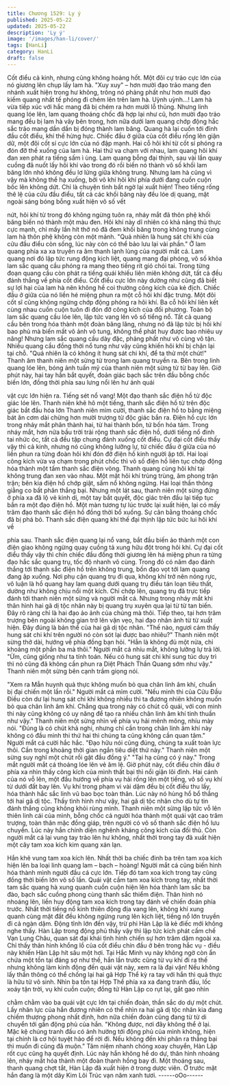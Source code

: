 ```yaml
---
title: Chương 1529: Ly ý
published: 2025-05-22
updated: 2025-05-22
description: 'Ly ý'
image: '/images/han-li/cover/'
tags: [HanLi]
category: HanLi
draft: false
---
```


Cốt điểu cả kinh, nhưng cũng không hoảng hốt. Một đôi cự trảo
cực lớn của nó giương lên chụp lấy lam hà.
"Xuy xuy" – hơn mười đạo trảo mang đen nhánh xuất hiện trong
hư không, trông nó phảng phất như hơn mười đạo kiếm quang
nhất tế phóng đi chém lên trên lam hà.
Uỳnh uỳnh…!
Lam hà vừa tiếp xúc với hắc mang đã bị chém ra hơn mười lỗ
thủng. Nhưng linh quang lóe lên, lam quang thoáng chốc đã hợp
lại như cũ, hơn mười đạo trảo mang đều bị lam hà vây bên trong,
hơn nữa dưới lam quang chớp động hắc sắc trảo mang dần dần
bị đóng thành lam băng.
Quang hà lại cuốn tới đỉnh đầu cốt điểu, khí thế hừng hực. Chiếc
đầu ở giữa của cốt điểu rống lên giận dữ, một đôi cốt sí cực lớn
của nó đập mạnh.
Hai cỗ hôi khí từ cốt sí phóng ra đón đỡ thế xuống của lam hà.
Hai thứ va chạm với nhau, lam quang hôi khí đan xen phát ra
tiếng sấm ì ùng. Lam quang bỗng đại thịnh, sau vài lần quay
cuồng đã nuốt lấy hôi khí vào trong đó rồi biến nó thành vô số
khối lam băng lớn nhỏ không đều lơ lửng giữa không trung.
Nhưng lam hà cũng vì vậy mà không thể hạ xuống, bởi vô khí hôi
khí phía dưới đang cuồn cuộn bốc lên không dứt.
Chỉ là chuyện tình bất ngờ lại xuất hiện!
Theo tiếng rống thê lệ của cửu đầu điểu, tất cả các khối băng này
đều lóe dị quang, mặt ngoài sáng bóng bỗng xuất hiện vô số vết

nứt, hôi khí từ trong đó không ngừng tuôn ra, nháy mắt đã thôn
phệ khối băng biến nó thành một màu đen.
Hôi khí này dĩ nhiên có khả năng thủ thực cực mạnh, chỉ mấy lần
hít thở nó đã đem khối băng trong không trung cùng lam hà thôn
phệ không còn một mảnh.
"Quả nhiên là hung sát chi khi của cửu đầu điểu còn sống, lúc này
còn có thể bảo lưu lại vài phần." Ở lam quang phía xa xa truyền
ra âm thanh lạnh lùng của người mắt cá.
Lam quang nơi đó lập tức rung động kịch liệt, quang mang đại
phóng, vô số khỏa lam sắc quang cầu phóng ra mang theo tiếng
rít gió chói tai. Trong từng đoạn quang cầu còn phát ra tiếng quái
khiếu liên miên không dứt, tất cả đều đánh thẳng về phía cốt điểu.
Cốt điểu cực lớn này dường như cũng đã biết sự lợi hại của lam
hà nên không hề coi thường công kích của kẻ địch. Chiếc đầu ở
giữa của nó liền hé miệng phun ra một cỗ hôi khí đặc trưng.
Một đôi cốt sĩ cũng không ngừng chớp động phóng ra hôi khí. Ba
cỗ hôi khí liên kết cùng nhau cuồn cuộn tuôn đi đón đỡ công kích
của đối phương. Toàn bộ lam sắc quang cầu lóe lên, lập tức vang
lên vô số tiểng nổ.
Tất cả quang cầu bên trong hóa thành một đoàn băng lăng,
nhưng nó đã lập tức bị hôi khí bao phủ mà biến mất vô ảnh vô
tung, không thể phát huy được bao nhiêu uy năng!
Nhưng lam sắc quang cầu dày đặc, phảng phất như vô cùng vô
tận. Nhiều quang cầu đồng thời nổ tung như vậy cũng khiến hôi
khí bị chặn lại tại chỗ.
"Quả nhiên là có không ít hung sát chi khí, để ta thử một chút!"
Thanh âm thanh niên một sừng từ trong lam quang truyền ra. Bên
trong linh quang lóe lên, bóng ảnh tuấn mỹ của thanh niên một
sừng từ từ bay lên.
Giờ phút này, hai tay hắn bắt quyết, đoản giác bạch sắc trên đầu
bỗng chốc biến lớn, đồng thời phía sau lưng nổi lên hư ảnh quái

vật cực lớn hiện ra.
Tiếng sét nổ vang! Một đạo thanh sắc điện hồ từ độc giác lóe lên.
Thanh niên khẽ hô một tiếng, thanh sắc điện hồ từ trên độc giác
bắt đầu hóa lớn
Thanh niên mỉm cười, thanh sắc điện hồ to bằng miệng bát ăn
cơm dài chừng hơn mười trượng từ độc giác bắn ra.
Điện hồ cực lớn trong nháy mắt phân thành hai, từ hai thành bốn,
tứ bốn hóa tám.
Trong nháy mắt, hơn nửa bầu trời trải rộng thanh sắc điện hồ,
dưới tiếng nổ đinh tai nhức óc, tất cả đều tập chung đánh xuống
cốt điểu.
Cự đại cốt điểu thấy vậy thì cả kinh, nhưng nó cũng không lưỡng
lự, từ chiếc đầu ở giữa của nó liền phun ra từng đoàn hôi khí đón
đỡ điện hồ kinh người ập tới.
Hai loại công kích vừa va chạm trong phút chốc thì vô số điện hồ
liên tục chớp động hóa thành một tấm thanh sắc điện võng.
Thanh quang cùng hôi khí tại không trung đan xen vào nhau. Một
mặt hôi khí trùng trùng, âm phong trận trận; bên kia điện hồ chớp
giật, sấm nổ không ngừng.
Hai loại thần thông giằng co bất phân thắng bại.
Nhưng một lát sau, thanh niên một sừng đứng ở phía xa đã lộ vẻ
kinh dị, một tay bắt quyết, độc giác trên đầu lại tiếp tục bắn ra một
đạo điện hồ.
Một màn tương tự lúc trước lại xuất hiện, lại có mấy trăm đạo
thanh sắc điện hồ đồng thời bổ xuống.
Sự cân bằng thoáng chốc đã bị phá bỏ.
Thanh sắc điện quang khí thế đại thịnh lập tức bức lui hôi khí về

phía sau. Thanh sắc điện quang lại nổ vang, bắt đầu biến ảo
thành một con điện giao không ngừng quay cuồng tả xung hữu
đột trong hôi khí.
Cự đại cốt điểu thấy vậy thì chín chiếc đầu đồng thời giương lên
há miệng phun ra từng đạo hắc sắc quang trụ, tốc độ nhanh vô
cùng.
Trong đó có năm đạo đánh thắng tới thanh sắc điện hồ trên không
trung, bốn đạo vọt tới lam quang đang ập xuống.
Nơi phụ cận quang trụ đi qua, không khí trở nên nóng rực, vô
luận là hồ quang hay lam quang dưới quang trụ điều tán loạn tiêu
thất, dường như không chịu nổi một kích.
Chỉ chớp lên, quang trụ đã trực tiếp đánh tới thanh niên một sừng
và người mắt cá.
Nhưng trong nháy mắt khi thân hình hai gã dị tộc nhân này bị
quang trụ xuyên qua lại từ từ tan biến.
Đây rõ ràng chỉ là hai đạo ảo ảnh của chúng mà thôi.
Tiếp theo, tại hơn trăm trượng bên ngoài không gian trở lên vặn
vẹo, hai đạo nhân ảnh từ từ xuất hiện.
Đây đúng là bản thể của hai gã dị tộc nhân.
"Thế nào, ngươi cảm thấy hung sát chi khí trên người nó còn sót
lại được bao nhiêu?" Thanh niên một sừng thở dài, hướng về
phía đồng bạn hỏi.
"Hẳn là không đủ một nửa, chỉ khoảng một phần ba mà thôi."
Người mắt cá nhíu mắt, không lưỡng lự trả lời.
"Ừm, cũng giống như ta tính toán. Nếu có hung sát chi khí sung
túc duy trì thì nó cũng đã không cần phun ra Diệt Phách Thần
Quang sớm như vậy." Thanh niên một sừng bên cạnh trầm giọng
nói.

"Xem ra Mẫn huynh quả thực không muốn bỏ qua chân linh âm
khí, chuẩn bị đại chiến một lần rồi." Người mắt cá mỉm cười.
"Nếu minh thi của Cửu Đầu Điều còn dư lại hung sát chi khí
không nhiều thì ta đương nhiên không muốn bỏ qua chân linh âm
khí. Chẳng qua trong này có chút cổ quái, với con minh thi này
cũng không có uy năng để tạo ra nhiều chân linh âm khí tinh
thuần như vậy." Thanh niên một sừng nhìn về phía vụ hải mênh
mông, nhíu mày nói.
"Đúng là có chút khả nghi, nhưng chỉ cần trong chân linh âm khí
này không có đầu minh thi thứ hai thì chúng ta cũng không cần
quan tâm." Người mắt cá cười hắc hắc.
"Đạo hữu nói cũng đúng, chúng ta xuất toàn lực thôi. Cần trong
khoảng thời gian ngắn tiêu diệt thứ này." Thanh niên một sừng
suy nghĩ một chút rồi gật đầu đồng ý."
"Tại hạ cũng có ý này." Trong mắt người mắt cá thoáng lóe lên vẻ
âm lệ.
Giờ phút này, cốt điểu chín đầu ở phía xa nhìn thấy công kích của
mình thất bại thì nổi giận lôi đình. Hai cánh của nó vỗ lên, một đầu
hướng về phía vụ hải rống lên một tiếng, vô số vụ khí từ dưới đất
bay lên.
Vụ khí trong phạm vi vài dặm đều bị cốt điểu thu lấy, hóa thành
hắc sắc linh vũ bao bọc toàn thân. Lúc này nó hùng hổ bổ thẳng
tới hai gã dị tộc.
Thấy tình hình như vậy, hai gã dị tộc nhân cho dù tự tin đánh
thắng cũng không khỏi rùng mình.
Thanh niên một sừng lập tức vỗ lên thiên linh cái của mình, bỗng
chốc cả người hóa thành một quái vật cao trăm trượng, toàn thân
mặc đồng giáp, trên người có vô số thanh sắc điện hồ lưu chuyển.
Lúc này hắn chính diện nghênh kháng công kích của đối thủ.
Còn người mắt cá lại vung tay trảo lên hư không, nhất thời trong
tay đã xuất hiện một cây tam xoa kích kim quang xán lạn.

Hắn khẽ vung tam xoa kích lên.
Nhất thời ba chiếc đinh ba trên tam xoa kích hiện lên ba loại linh
quang lam – bạch – hoàng!
Người mắt cá cũng biến hình hóa thành mình người đầu cá cực
lớn. Tiếp đó tam xoa kích trong tay cũng đồng thời biến lớn vô số
lần.
Quái vật cầm tam xoa kích trong tay, nhất thời tam sắc quang hà
xung quanh cuồn cuộn hiện lên hóa thành lam sắc ba đào, bạch
sắc cuồng phong cùng thanh sắc thiểm điện.
Thân hình nó nhoáng lên, liền huy động tam xoa kích trong tay
đánh về chiến đoán phía trước.
Nhất thời tiếng nổ kinh thiên động địa vang lên, không khí xung
quanh cùng mặt đất đều không ngừng rung lên kịch liệt, tiếng nổ
lớn truyền đi cả ngàn dặm.
Động tĩnh lớn đến vậy, trừ phi Hàn Lập là kẻ điếc mới không nghe
thấy.
Hàn Lập trong động phủ thấy vậy thì lập tức kích phát cấm chế
Vạn Lung Châu, quan sát đại khái tình hình chiến sự hơn trăm
dặm ngoài xa.
Chỉ thấy thân hình khổng lồ của cốt điểu chín đầu ở bên trong hắc
vụ - điều này khiến Hàn Lập hít sâu một hơi.
Tại Hắc Minh vụ này không ngờ còn ẩn chứa một tồn tại đáng sợ
như thế, hắn lần trước cũng từ vụ khí đi ra thế nhưng không làm
kinh động đến quái vật này, xem ra là đại vận!
Nếu không lấy thần thông có thể chống lại hai gã Hợp Thể kỳ ra
tay với hắn thì quả thực là hữu tử vô sinh.
Nhìn ba tồn tại Hợp Thể phía xa xa đang tranh đấu, lốc xoáy tận
trời, vụ khí cuồn cuộn; đồng tử Hàn Lập co rụt lại, gắt gao nhìn

chằm chằm vào ba quái vật cực lớn tại chiến đoàn, thần sắc do
dự một chút.
Lấy nhãn lực của hắn đương nhiên có thể nhìn ra hai gã dị tộc
nhân kia đang chiếm thượng phong nhất định, hơn nữa chiến
đoàn cũng đang từ từ di chuyển tới gần động phủ của hắn.
"Không được, nơi đây không thể ở lại. Mặc kệ chúng tranh đấu có
ảnh hưởng tới động phủ của mình không, hiện tại chính là cơ hội
tuyệt hảo để rời đi. Nếu không đến khi phân ra thắng bại thì muốn
đi cũng đã muộn." Tâm niệm nhanh chóng xoay chuyển, Hàn Lập
rốt cục cũng hạ quyết định.
Lúc này hắn không hề do dự, thân hình nhoáng lên, nháy mắt hóa
thành một đoàn thanh hồng bay đi.
Một thoáng sau, thanh quang chợt tắt, Hàn Lập đã xuất hiện ở
trong dược viên.
Ở trước mặt hắn đang là một dãy Kim Lôi Trúc vạn năm xanh
tươi.
------oOo------
